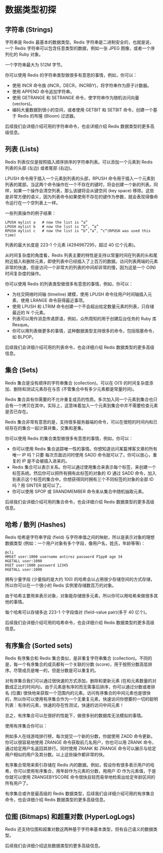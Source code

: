 # 数据类型初探

## 字符串 (Strings) 

字符串是 Redis 最基本的数据类型。Redis 字符串是二进制安全的，也就是说，一个 Redis 字符串可以包含任意类型的数据，例如一张 JPEG 图像，或者一个序列化的 Ruby 对象。 

一个字符串最大为 512M 字节。 

你可以使用 Redis 的字符串类型做很多有意思的事情，例如，你可以： 

- 使用 INCR 命令族 (INCR，DECR，INCRBY)，将字符串作为原子计数器。
- 使用 APPEND 命令追加字符串。
- 使用 GETRANGE 和 SETRANGE 命令，使字符串作为随机访问向量 (vectors)。
- 编码大量数据到很小的空间，或者使用 GETBIT 和 SETBIT 命令，创建一个基于 Redis 的布隆 (Bloom) 过滤器。

后续我们会详细介绍可用的字符串命令，也会详细介绍 Redis 数据类型的更多高级信息。 

## 列表 (Lists) 

Redis 列表仅仅是按照插入顺序排序的字符串列表。可以添加一个元素到 Redis 列表的头部 (左边) 或者尾部 (右边)。 

LPUSH 命令用于插入一个元素到列表的头部，RPUSH 命令用于插入一个元素到列表的尾部。当这两个命令操作在一个不存在的键时，将会创建一个新的列表。同样，如果一个操作会清空列表，那么该键将会从键空间 (key space) 移除。这些是非常方便的语义，因为列表命令如果使用不存在的键作为参数，就会表现得像命令运行在一个空列表上一样。 

一些列表操作的例子结果： 

```
LPUSH mylist a   # now the list is “a”  
LPUSH mylist b   # now the list is “b”, ”a”  
RPUSH mylist c   # now the list is “b”,”a”, ”c”(RPUSH was used this time)  
```

列表的最大长度是 223-1 个元素 (4294967295，超过 40 亿个元素)。 

从时间复杂度的角度看，Redis 列表主要的特性是支持以常量时间在列表的头和尾附近插入和删除元素，即使列表中已经插入了上百万的数据。访问列表两端的元素非常的快速，但是访问一个非常大的列表的中间却非常的慢，因为这是一个 O(N)时间复杂度的操作。 

你可以使用 Redis 的列表类型做很多有意思的事情，例如，你可以： 

- 为社交网络时间轴 (timeline) 建模，使用 LPUSH 命令往用户时间轴插入元素，使用 LRANGE 命令获得最近事项。
- 使用 LPUSH 和 LTRIM 命令创建一个不会超出给定数量元素的列表，只存储最近的 N 个元素。
- 列表可以用作消息传递原语，例如，众所周知的用于创建后台任务的 Ruby 库 Resque。
- 你可以用列表做更多的事情，这种数据类型支持很多的命令，包括阻塞命令，如 BLPOP。

后续我们会详细介绍可用的列表命令，也会详细介绍 Redis 数据类型的更多高级信息。 

## 集合 (Sets) 

Redis 集合是没有顺序的字符串集合 (collection)。可以在 O(1) 的时间复杂度添加、删除和测试元素存在与否 (不管集合中有多少元素都是常量时间)。 

Redis 集合具有你需要的不允许重复成员的性质。多次加入同一个元素到集合也只会有一个拷贝在其中。实际上，这意味着加入一个元素到集合中并不需要检查元素是否已存在。 

Redis 集合非常有意思的是，支持很多服务器端的命令，可以在很短的时间内和已经存在的集合一起计算并集，交集和差集。 

你可以使用 Redis 的集合类型做很多有意思的事情，例如，你可以： 

- 你可以使用 Redis 集合追踪唯一性的事情。你想知道访问某篇博客文章的所有唯一 IP 吗？只要
每次页面访问时使用 SADD 命令就可以了。你可以放心，重复的 IP 是不会被插入进来的。
- Redis 集合可以表示关系。你可以通过使用集合来表示每个标签，来创建一个标签系统。然后你可以把所有拥有此标签的对象的 ID 通过 SADD 命令，加入到表示这个标签的集合中。你想获得同时拥有三个不同标签的对象的全部 ID 吗？用 SINTER 就可以了。
- 你可以使用 SPOP 或 SRANDMEMBER 命令来从集合中随机抽取元素。

后续我们会详细介绍可用的集合命令，也会详细介绍 Redis 数据类型的更多高级信息。 

## 哈希 / 散列 (Hashes) 

Redis 哈希是字符串字段 (field) 与字符串值之间的映射，所以是表示对象的理想数据类型 (例如：一个用户对象有多个字段，像用户名，姓氏，年龄等等)： 

```
@cli  
HMSET user:1000 username antirez password P1pp0 age 34  
HGETALL user:1000  
HSET user:1000 password 12345  
HGETALL user:1000  
```

拥有少量字段 (少量指的是大约 100) 的哈希会以占用很少存储空间的方式存储，所以你可以在一个很小的 Redis 实例里存储数百万的对象。 

由于哈希主要用来表示对象，对象能存储很多元素，所以你可以用哈希来做很多其他的事情。 

每个哈希可以存储多达 223-1 个字段值对 (field-value pair)(多于 40 亿个)。 

后续我们会详细介绍可用的哈希命令，也会详细介绍 Redis 数据类型的更多高级信息。 

## 有序集合 (Sorted sets) 

Redis 有序集合和 Redis 集合类似，是非重复字符串集合 (collection)。不同的是，每一个有序集合的成员都有一个关联的分数 (score)，用于按照分数高低排序。尽管成员是唯一的，但是分数是可以重复的。 

对有序集合我们可以通过很快速的方式添加，删除和更新元素 (在和元素数量的对数成正比的时间内)。由于元素是有序的而无需事后排序，你可以通过分数或者排名 (位置) 很快地来获取一个范围内的元素。访问有序集合的中间元素也是很快的，所以你可以使用有序集合作为一个无重复元素，快速访问你想要的一切的聪明列表：有序的元素，快速的存在性测试，快速的访问中间元素！ 

总之，有序集合可以在很好的性能下，做很多别的数据库无法模拟的事情。 

使用有序集合你可以： 

例如多人在线游戏排行榜，每次提交一个新的分数，你就使用 ZADD 命令更新。你可以很容易地使用 ZRANGE 命令获取前几名用户，你也可以用 ZRANK 命令，通过给定用户名返回其排行。同时使用 ZRANK 和 ZRANGE 命令可以展示与给定用户相似的用户及其分数。以上这些操作都非常的快。 

有序集合常用来索引存储在 Redis 内的数据。例如，假设你有很多表示用户的哈希，你可以使用有序集合，用年龄作为元素的分数，用用户 ID 作为元素值，于是你就可以使用 ZRANGEBYSCORE 命令很快且轻而易举地检索出给定年龄区间的所有用户了。 

有序集合或许是最高级的 Redis 数据类型，后续我们会详细介绍可用的有序集合命令，也会详细介绍 Redis 数据类型的更多高级信息。 

## 位图 (Bitmaps) 和超重对数 (HyperLogLogs) 

Redis 还支持位图和超重对数这两种基于字符串基本类型，但有自己语义的数据类型。 

后续我们会详细介绍这些数据类型的更多高级信息。 

